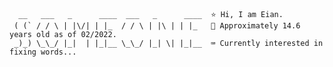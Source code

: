 ```
  __   ___   _      ____  ___   _      ____  ⭐ Hi, I am Eian.
 ( (` / / \ | |\/| | |_  / / \ | |\ | | |_   👦 Approximately 14.6 years old as of 02/2022.
 _)_) \_\_/ |_|  | |_|__ \_\_/ |_| \| |_|__  ⌨️ Currently interested in fixing words...
```
<!---
ImEianLee/ImEianLee is a ✨ special ✨ repository because its `README.md` (this file) appears on your GitHub profile.
You can click the Preview link to take a look at your changes.
--->
